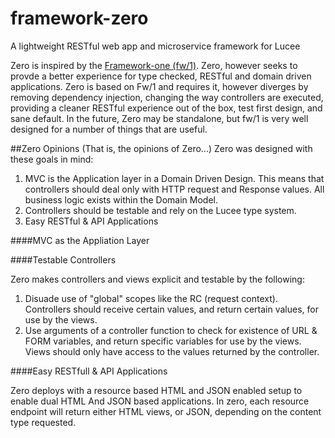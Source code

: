 # framework-zero
A lightweight RESTful web app and microservice framework for Lucee

Zero is inspired by the [Framework-one (fw/1)](https://github.com/framework-one/fw1). Zero, however seeks to provde a better experience for type checked, RESTful and domain driven applications. Zero is based on Fw/1 and requires it, however diverges by removing dependency injection, changing the way controllers are executed, providing a cleaner RESTful experience out of the box, test first design, and sane default. In the future, Zero may be standalone, but fw/1 is very well designed for a number of things that are useful. 

##Zero Opinions
(That is, the opinions of Zero...)
Zero was designed with these goals in mind:

1. MVC is the Application layer in a Domain Driven Design. This means that controllers should deal only with HTTP request and Response values. All business logic exists within the Domain Model. 
2. Controllers should be testable and rely on the Lucee type system.
3. Easy RESTful & API Applications

####MVC as the Appliation Layer

####Testable Controllers

Zero makes controllers and views explicit and testable by the following:

1. Disuade use of "global" scopes like the RC (request context). Controllers should receive certain values, and return certain values, for use by the views.
2. Use arguments of a controller function to check for existence of URL & FORM variables, and return specific variables for use by the views. Views should only have access to the values returned by the controller.

####Easy RESTfull & API Applications

Zero deploys with a resource based HTML and JSON enabled setup to enable dual HTML And JSON based applications. In zero, each resource endpoint will return either HTML views, or JSON, depending on the content type requested.


 
